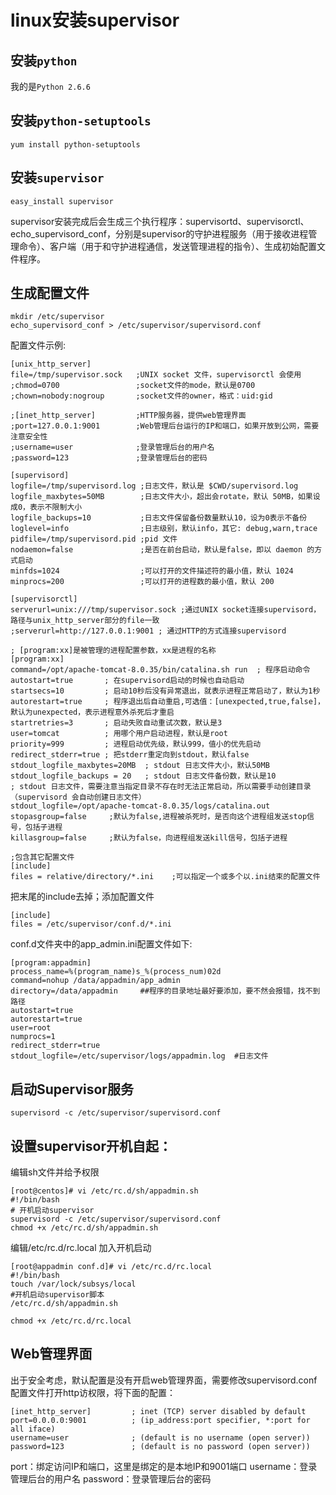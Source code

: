 # linux安装supervisor

## 安装`python`

我的是`Python 2.6.6`

## 安装`python-setuptools`

`yum install python-setuptools`

## 安装`supervisor`

`easy_install supervisor`

supervisor安装完成后会生成三个执行程序：supervisortd、supervisorctl、echo_supervisord_conf，分别是supervisor的守护进程服务（用于接收进程管理命令）、客户端（用于和守护进程通信，发送管理进程的指令）、生成初始配置文件程序。

## 生成配置文件

```shell
mkdir /etc/supervisor
echo_supervisord_conf > /etc/supervisor/supervisord.conf
```

配置文件示例:

```shell
[unix_http_server]
file=/tmp/supervisor.sock   ;UNIX socket 文件，supervisorctl 会使用
;chmod=0700                 ;socket文件的mode，默认是0700
;chown=nobody:nogroup       ;socket文件的owner，格式：uid:gid

;[inet_http_server]         ;HTTP服务器，提供web管理界面
;port=127.0.0.1:9001        ;Web管理后台运行的IP和端口，如果开放到公网，需要注意安全性
;username=user              ;登录管理后台的用户名
;password=123               ;登录管理后台的密码

[supervisord]
logfile=/tmp/supervisord.log ;日志文件，默认是 $CWD/supervisord.log
logfile_maxbytes=50MB        ;日志文件大小，超出会rotate，默认 50MB，如果设成0，表示不限制大小
logfile_backups=10           ;日志文件保留备份数量默认10，设为0表示不备份
loglevel=info                ;日志级别，默认info，其它: debug,warn,trace
pidfile=/tmp/supervisord.pid ;pid 文件
nodaemon=false               ;是否在前台启动，默认是false，即以 daemon 的方式启动
minfds=1024                  ;可以打开的文件描述符的最小值，默认 1024
minprocs=200                 ;可以打开的进程数的最小值，默认 200

[supervisorctl]
serverurl=unix:///tmp/supervisor.sock ;通过UNIX socket连接supervisord，路径与unix_http_server部分的file一致
;serverurl=http://127.0.0.1:9001 ; 通过HTTP的方式连接supervisord

; [program:xx]是被管理的进程配置参数，xx是进程的名称
[program:xx]
command=/opt/apache-tomcat-8.0.35/bin/catalina.sh run  ; 程序启动命令
autostart=true       ; 在supervisord启动的时候也自动启动
startsecs=10         ; 启动10秒后没有异常退出，就表示进程正常启动了，默认为1秒
autorestart=true     ; 程序退出后自动重启,可选值：[unexpected,true,false]，默认为unexpected，表示进程意外杀死后才重启
startretries=3       ; 启动失败自动重试次数，默认是3
user=tomcat          ; 用哪个用户启动进程，默认是root
priority=999         ; 进程启动优先级，默认999，值小的优先启动
redirect_stderr=true ; 把stderr重定向到stdout，默认false
stdout_logfile_maxbytes=20MB  ; stdout 日志文件大小，默认50MB
stdout_logfile_backups = 20   ; stdout 日志文件备份数，默认是10
; stdout 日志文件，需要注意当指定目录不存在时无法正常启动，所以需要手动创建目录（supervisord 会自动创建日志文件）
stdout_logfile=/opt/apache-tomcat-8.0.35/logs/catalina.out
stopasgroup=false     ;默认为false,进程被杀死时，是否向这个进程组发送stop信号，包括子进程
killasgroup=false     ;默认为false，向进程组发送kill信号，包括子进程

;包含其它配置文件
[include]
files = relative/directory/*.ini    ;可以指定一个或多个以.ini结束的配置文件
```



把末尾的include去掉；添加配置文件

```shell
[include]
files = /etc/supervisor/conf.d/*.ini
```

conf.d文件夹中的app_admin.ini配置文件如下:

```shell
[program:appadmin]
process_name=%(program_name)s_%(process_num)02d
command=nohup /data/appadmin/app_admin
directory=/data/appadmin     ##程序的目录地址最好要添加，要不然会报错，找不到路径
autostart=true
autorestart=true
user=root
numprocs=1
redirect_stderr=true
stdout_logfile=/etc/supervisor/logs/appadmin.log  #日志文件
```



## 启动Supervisor服务

`supervisord -c /etc/supervisor/supervisord.conf`



## 设置supervisor开机自起：

编辑sh文件并给予权限

```shell
[root@centos]# vi /etc/rc.d/sh/appadmin.sh 
#!/bin/bash
# 开机启动supervisor
supervisord -c /etc/supervisor/supervisord.conf
chmod +x /etc/rc.d/sh/appadmin.sh
```

编辑/etc/rc.d/rc.local 加入开机启动

```shell
[root@appadmin conf.d]# vi /etc/rc.d/rc.local 
#!/bin/bash
touch /var/lock/subsys/local
#开机启动supervisor脚本
/etc/rc.d/sh/appadmin.sh
 
chmod +x /etc/rc.d/rc.local
```

## Web管理界面

出于安全考虑，默认配置是没有开启web管理界面，需要修改supervisord.conf配置文件打开http访权限，将下面的配置：

```shell
[inet_http_server]         ; inet (TCP) server disabled by default
port=0.0.0.0:9001          ; (ip_address:port specifier, *:port for all iface)
username=user              ; (default is no username (open server))
password=123               ; (default is no password (open server))
```

port：绑定访问IP和端口，这里是绑定的是本地IP和9001端口 
username：登录管理后台的用户名 
password：登录管理后台的密码














